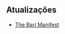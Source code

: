 ## Atualizações

* [The Bari Manifest](https://www.sciencedirect.com/science/article/pii/S1574954118301961)